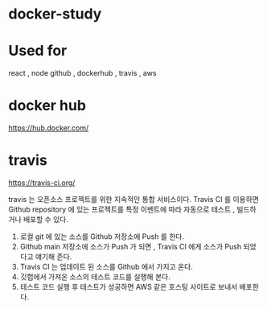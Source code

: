 # docker-study

# Used for
react , node
github , dockerhub , travis , aws

# docker hub
https://hub.docker.com/

# travis
https://travis-ci.org/

travis 는 오픈소스 프로젝트를 위한 지속적인 통합 서비스이다.
Travis CI 를 이용하면 Github repository 에 있는 프로젝트를 
특정 이벤트에 따라 자동으로 테스트 , 빌드하거나 배포할 수 있다. 

1. 로컬 git 에 있는 소스를 Github 저장소에 Push 를 한다.
2. Github main 저장소에 소스가 Push 가 되면 , 
Travis CI 에게 소스가 Push 되었다고 얘기해 준다.
3. Travis CI 는 업데이트 된 소스를 Github 에서 가지고 온다.
4. 깃헙에서 가져온 소스의 테스트 코드를 실행해 본다.
5. 테스트 코드 실행 후 테스트가 성공하면 AWS 같은 호스팅 사이트로 보내서 배포한다.
